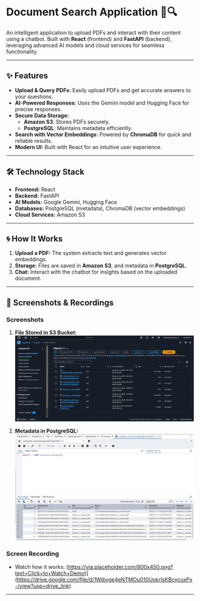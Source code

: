 # Document Search Application 📄🔍

An intelligent application to upload PDFs and interact with their content using a chatbot. Built with **React** (frontend) and **FastAPI** (backend), leveraging advanced AI models and cloud services for seamless functionality.

---

## ✨ Features

- **Upload & Query PDFs:** Easily upload PDFs and get accurate answers to your questions.
- **AI-Powered Responses:** Uses the Gemini model and Hugging Face for precise responses.
- **Secure Data Storage:**
  - **Amazon S3**: Stores PDFs securely.
  - **PostgreSQL**: Maintains metadata efficiently.
- **Search with Vector Embeddings:** Powered by **ChromaDB** for quick and reliable results.
- **Modern UI:** Built with React for an intuitive user experience.

---

## 🛠️ Technology Stack

- **Frontend:** React  
- **Backend:** FastAPI  
- **AI Models:** Google Gemini, Hugging Face  
- **Databases:** PostgreSQL (metadata), ChromaDB (vector embeddings)  
- **Cloud Services:** Amazon S3  

---

## 🌀 How It Works

1. **Upload a PDF:** The system extracts text and generates vector embeddings.  
2. **Storage:** Files are saved in **Amazon S3**, and metadata in **PostgreSQL**.  
3. **Chat:** Interact with the chatbot for insights based on the uploaded document.  

---

## 📸 Screenshots & Recordings

### Screenshots
1. **File Stored in S3 Bucket:**
   ![S3 Bucket Screenshot](https://github.com/bhavinbaraliya/document_search/blob/main/Screenshot%202025-01-20%20093257.png)

2. **Metadata in PostgreSQL:**
   ![PostgreSQL Metadata Screenshot](https://github.com/bhavinbaraliya/document_search/blob/main/Screenshot%202025-01-20%20093242.png)

### Screen Recording  
- Watch how it works: (https://via.placeholder.com/800x450.png?text=Click+to+Watch+Demo)](https://drive.google.com/file/d/1Wibvge4eNTMOu010UokrIsKBcycuxPx-/view?usp=drive_link)

---
